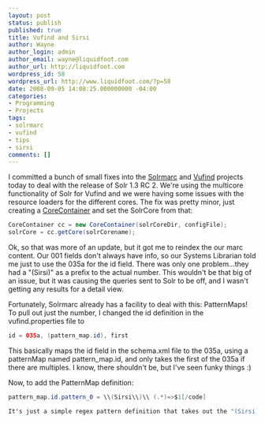 ```yaml
---
layout: post
status: publish
published: true
title: Vufind and Sirsi
author: Wayne
author_login: admin
author_email: wayne@liquidfoot.com
author_url: http://liquidfoot.com
wordpress_id: 58
wordpress_url: http://www.liquidfoot.com/?p=58
date: 2008-09-05 14:08:25.000000000 -04:00
categories:
- Programming
- Projects
tags:
- solrmarc
- vufind
- tips
- sirsi
comments: []
---
```

I committed a bunch of small fixes into the <a href="http://code.google.com/p/solrmarc">Solrmarc</a> and <a href="http://www.vufind.org">Vufind</a> projects today to deal with the release of Solr 1.3 RC 2. We're using the multicore functionality of Solr for Vufind and we were having some issues with the resource loaders for the different cores. The fix was pretty minor, just creating a <a href="http://lucene.apache.org/solr/api/org/apache/solr/core/CoreContainer.html">CoreContainer</a> and set the SolrCore from that:

~~~java
CoreContainer cc = new CoreContainer(solrCoreDir, configFile);
solrCore = cc.getCore(solrCorename);
~~~

Ok, so that was more of an update, but it got me to reindex the our marc content. Our 001 fields don't always have info, so our Systems Librarian told me just to use the 035a for the id field. There was only one problem...they had a "(Sirsi)" as a prefix to the actual number. This wouldn't be that big of an issue, but it was causing the queries sent to Solr to be off, and I wasn't getting any results for a detail view.

Fortunately, Solrmarc already has a facility to deal with this: PatternMaps! To pull out just the number, I changed the id definition in the vufind.properties file to

~~~java
id = 035a, (pattern_map.id), first
~~~

This basically maps the id field in the schema.xml file to the 035a, using a patternMap named pattern_map.id, and only takes the first of the 035a if there are multiples. I know, there shouldn't be, but I've seen funky things :)

Now, to add the PatternMap definition:

~~~java
pattern_map.id.pattern_0 = \\(Sirsi\\)\\ (.*)=>$1[/code]

It's just a simple regex pattern definition that takes out the "(Sirsi)" and the space between it and the actual id we're using.
